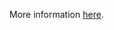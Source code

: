 More information [here](https://docs.bridgecrew.io/docs/ensure-aws-elasticache-security-groups-are-defined).
